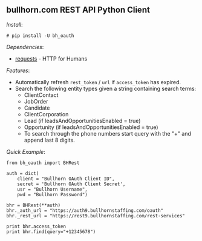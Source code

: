 ## bullhorn.com REST API Python Client

*Install*:

    # pip install -U bh_oauth

*Dependencies*:

- [requests][requests] - HTTP for Humans

*Features*:

- Automatically refresh `rest_token` / `url` if `access_token` has expired.
- Search the following entity types given a string containing search terms:
  - ClientContact
  - JobOrder
  - Candidate
  - ClientCorporation
  - Lead (if leadsAndOpportunitiesEnabled = true)
  - Opportunity (if leadsAndOpportunitiesEnabled = true)
  - To search through the phone numbers start query with the "+" and append last 8 digits.

*Quick Example*:

    from bh_oauth import BHRest

    auth = dict(
        client = "Bullhorn OAuth Client ID",
        secret = 'Bullhorn OAuth Client Secret',
        usr = "Bullhorn Username",
        pwd = "Bullhorn Password")

    bhr = BHRest(**auth)
    bhr._auth_url = "https://auth9.bullhornstaffing.com/oauth"
    bhr._rest_url = "https://rest9.bullhornstaffing.com/rest-services"

    print bhr.access_token
    print bhr.find(query="+12345678")

[requests]: http://docs.python-requests.org/en/master/user/install/#install "HTTP for Humans"
